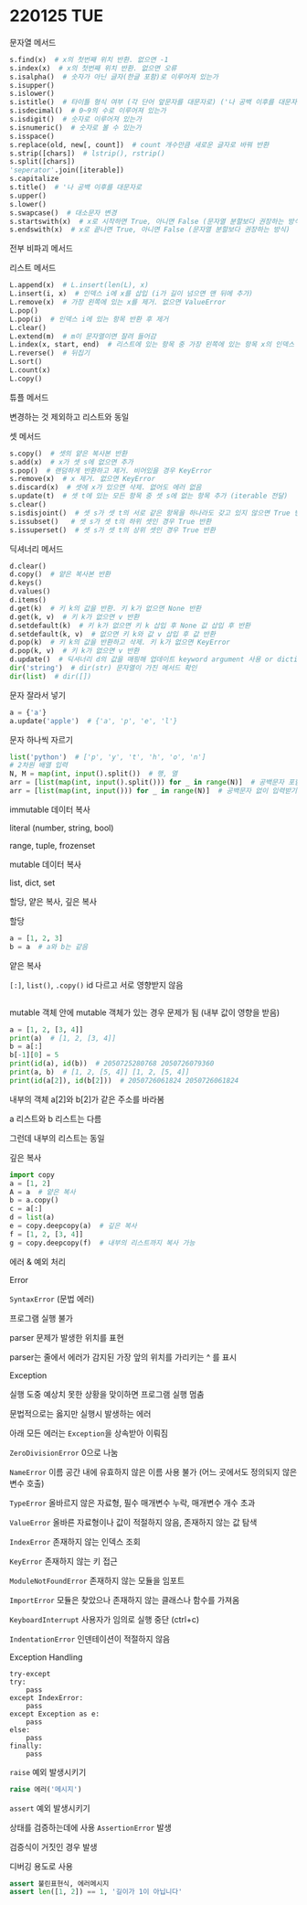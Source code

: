# 220125 TUE



문자열 메서드

```python
s.find(x)  # x의 첫번째 위치 반환. 없으면 -1
s.index(x)  # x의 첫번째 위치 반환. 없으면 오류
s.isalpha()  # 숫자가 아닌 글자(한글 포함)로 이루어져 있는가
s.isupper()
s.islower()
s.istitle()  # 타이틀 형식 여부 (각 단어 앞문자를 대문자로) ('나 공백 이후를 대문자로)
s.isdecimal()  # 0~9의 수로 이루어져 있는가
s.isdigit()  # 숫자로 이루어져 있는가
s.isnumeric()  # 숫자로 볼 수 있는가
s.isspace()
s.replace(old, new[, count])  # count 개수만큼 새로운 글자로 바꿔 반환
s.strip([chars])  # lstrip(), rstrip()
s.split([chars])
'seperator'.join([iterable])
s.capitalize
s.title()  # '나 공백 이후를 대문자로
s.upper()
s.lower()
s.swapcase()  # 대소문자 변경
s.startswith(x)  # x로 시작하면 True, 아니면 False (문자열 분할보다 권장하는 방식)
s.endswith(x)  # x로 끝나면 True, 아니면 False (문자열 분할보다 권장하는 방식)
```

전부 비파괴 메서드

리스트 메서드

```python
L.append(x)  # L.insert(len(L), x)
L.insert(i, x)  # 인덱스 i에 x를 삽입 (i가 길이 넘으면 맨 뒤에 추가)
L.remove(x)  # 가장 왼쪽에 있는 x를 제거. 없으면 ValueError
L.pop()
L.pop(i)  # 인덱스 i에 있는 항목 반환 후 제거
L.clear()
L.extend(m)  # m이 문자열이면 잘려 들어감
L.index(x, start, end)  # 리스트에 있는 항목 중 가장 왼쪽에 있는 항목 x의 인덱스 반환
L.reverse()  # 뒤집기
L.sort()
L.count(x)
L.copy()
```

튜플 메서드

변경하는 것 제외하고 리스트와 동일

셋 메서드

```python
s.copy()  # 셋의 얕은 복사본 반환
s.add(x)  # x가 셋 s에 없으면 추가
s.pop()  # 랜덤하게 반환하고 제거. 비어있을 경우 KeyError
s.remove(x)  # x 제거. 없으면 KeyError
s.discard(x)  # 셋에 x가 있으면 삭제. 없어도 에러 없음
s.update(t)  # 셋 t에 있는 모든 항목 중 셋 s에 없는 항목 추가 (iterable 전달)
s.clear()
s.isdisjoint()  # 셋 s가 셋 t의 서로 같은 항목을 하나라도 갖고 있지 않으면 True 반환
s.issubset()   # 셋 s가 셋 t의 하위 셋인 경우 True 반환
s.issuperset()  # 셋 s가 셋 t의 상위 셋인 경우 True 반환
```

딕셔너리 메서드

```python
d.clear()
d.copy()  # 얕은 복사본 반환
d.keys()
d.values()
d.items()
d.get(k)  # 키 k의 값을 반환. 키 k가 없으면 None 반환
d.get(k, v)  # 키 k가 없으면 v 반환
d.setdefault(k)  # 키 k가 없으면 키 k 삽입 후 None 값 삽입 후 반환
d.setdefault(k, v)  # 없으면 키 k와 값 v 삽입 후 값 반환
d.pop(k)  # 키 k의 값을 반환하고 삭제. 키 k가 없으면 KeyError
d.pop(k, v)  # 키 k가 없으면 v 반환
d.update()  # 딕셔너리 d의 값을 매핑해 업데이트 keyword argument 사용 or dictionary 사용
dir('string')  # dir(str) 문자열이 가진 메서드 확인
dir(list)  # dir([])
```

문자 잘라서 넣기

```python
a = {'a'}
a.update('apple')  # {'a', 'p', 'e', 'l'}
```

문자 하나씩 자르기

```python
list('python')  # ['p', 'y', 't', 'h', 'o', 'n']
# 2차원 배열 입력
N, M = map(int, input().split())  # 행, 열
arr = [list(map(int, input().split())) for _ in range(N)]  # 공백문자 포함 입력받기
arr = [list(map(int, input())) for _ in range(N)]  # 공백문자 없이 입력받기
```

immutable 데이터 복사

literal (number, string, bool)

range, tuple, frozenset

mutable 데이터 복사

list, dict, set

할당, 얕은 복사, 깊은 복사

할당

```python
a = [1, 2, 3]
b = a  # a와 b는 같음
```

얕은 복사

`[:]`, `list()`, `.copy()`  id 다르고 서로 영향받지 않음

```python

```

mutable 객체 안에 mutable 객체가 있는 경우 문제가 됨 (내부 값이 영향을 받음)

```python
a = [1, 2, [3, 4]]
print(a)  # [1, 2, [3, 4]]
b = a[:]
b[-1][0] = 5
print(id(a), id(b))  # 2050725280768 2050726079360
print(a, b)  # [1, 2, [5, 4]] [1, 2, [5, 4]]
print(id(a[2]), id(b[2]))  # 2050726061824 2050726061824
```

내부의 객체 a[2]와 b[2]가 같은 주소를 바라봄

a 리스트와 b 리스트는 다름

그런데 내부의 리스트는 동일

깊은 복사

```python
import copy
a = [1, 2]
A = a  # 얕은 복사
b = a.copy()
c = a[:]
d = list(a)
e = copy.deepcopy(a)  # 깊은 복사
f = [1, 2, [3, 4]]
g = copy.deepcopy(f)  # 내부의 리스트까지 복사 가능
```

에러 & 예외 처리

Error

`SyntaxError` (문법 에러)

프로그램 실행 불가

parser 문제가 발생한 위치를 표현

parser는 줄에서 에러가 감지된 가장 앞의 위치를 가리키는 ^ 를 표시

Exception

실행 도중 예상치 못한 상황을 맞이하면 프로그램 실행 멈춤

문법적으로는 옳지만 실행시 발생하는 에러

아래 모든 에러는 `Exception`을 상속받아 이뤄짐

`ZeroDivisionError` 0으로 나눔

`NameError` 이름 공간 내에 유효하지 않은 이름 사용 불가 (어느 곳에서도 정의되지 않은 변수 호출)

`TypeError` 올바르지 않은 자료형, 필수 매개변수 누락, 매개변수 개수 초과

`ValueError` 올바른 자료형이나 값이 적절하지 않음, 존재하지 않는 값 탐색

`IndexError` 존재하지 않는 인덱스 조회

`KeyError` 존재하지 않는 키 접근

`ModuleNotFoundError` 존재하지 않는 모듈을 임포트

`ImportError` 모듈은 찾았으나 존재하지 않는 클래스나 함수를 가져옴

`KeyboardInterrupt` 사용자가 임의로 실행 중단 (ctrl+c)

`IndentationError` 인덴테이션이 적절하지 않음

Exception Handling

```
try-except
try:
	pass
except IndexError:
	pass
except Exception as e:
	pass
else:
	pass
finally:
	pass
```

`raise` 예외 발생시키기

```python
raise 에러('메시지')
```

`assert` 예외 발생시키기

상태를 검증하는데에 사용 `AssertionError` 발생

검증식이 거짓인 경우 발생

디버깅 용도로 사용

```python
assert 불린표현식, 에러메시지
assert len([1, 2]) == 1, '길이가 1이 아닙니다'
```
